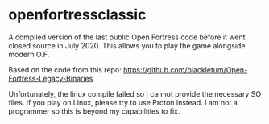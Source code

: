 # openfortressclassic
A compiled version of the last public Open Fortress code before it went closed source in July 2020. This allows you to play the game alongside modern O.F.


Based on the code from this repo:
https://github.com/blackletum/Open-Fortress-Legacy-Binaries

Unfortunately, the linux compile failed so I cannot provide the necessary SO files. If you play on Linux, please try to use Proton instead. I am not a programmer so this is beyond my capabilities to fix. 
